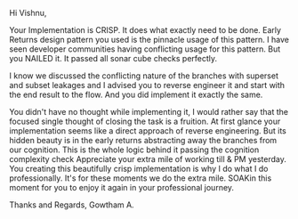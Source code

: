 Hi Vishnu,

Your Implementation is CRISP. It does what exactly need to be done. Early Returns design pattern you used is the pinnacle usage of this pattern. I have seen developer communities having conflicting usage for this pattern. But you NAILED it. It passed all sonar cube checks perfectly.

I know we discussed the conflicting nature of the branches with superset and subset leakages and I advised you to reverse engineer it and start with the end result to the flow. And you did implement it exactly the same.

You didn't have no thought while implementing it, I would rather say that the focused single thought of closing the task is a fruition. At first glance your implementation seems like a direct approach of reverse engineering. But its hidden beauty is in the early returns abstracting away the branches from our cognition. This is the whole logic behind it passing the cognition complexity check Appreciate your extra mile of working till & PM yesterday. You creating this beautifully crisp implementation is why I do what I do professionally. It's for these moments we do the extra mile. SOAKin this moment for you to enjoy it again in your professional journey.

Thanks and Regards,
Gowtham A.